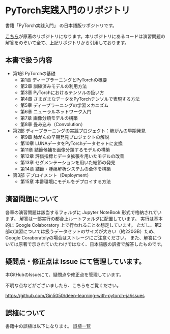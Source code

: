 # PyTorch実践入門のリポジトリ
書籍「PyTorch実践入門」 の日本語版リポジトリです。

[こちら](https://github.com/deep-learning-with-pytorch/dlwpt-code)が原著のリポジトリになります。本リポジトリにあるコードは演習問題の解答をのぞいて全て、上記リポジトリから引用しております。

## 本書で扱う内容

- 第1部 PyTorchの基礎
  - 第1章 ディープラーニングとPyTorchの概要
  - 第2章 訓練済みモデルの利用方法
  - 第3章 PyTorchにおけるテンソルの扱い方
  - 第4章 さまざまなデータをPyTorchテンソルで表現する方法
  - 第5章 ディープラーニングの学習メカニズム
  - 第6章 ニューラルネットワーク入門
  - 第7章 画像分類モデルの構築
  - 第8章 畳み込み（Convolution）
- 第2部 ディープラーニングの実践プロジェクト：肺がんの早期発見
  - 第9章 肺がんの早期発見プロジェクトの解説
  - 第10章 LUNAデータをPyTorchデータセットに変換
  - 第11章 結節候補を画像分類するモデルの構築
  - 第12章 評価指標とデータ拡張を用いたモデルの改善
  - 第13章 セグメンテーションを用いた結節の発見
  - 第14章 結節・腫瘍解析システムの全体を構築
- 第3部 デプロイメント（Deployment）
  - 第15章 本番環境にモデルをデプロイする方法

## 演習問題について

各章の演習問題は該当するフォルダに Jupyter NoteBook 形式で格納されています。
解答は一部実行の都合上ルートフォルダに配置しています。
実行は基本的に Google Colaboratory 上で行われることを想定しています。
ただし、第2部の演習については扱うデータセットのサイズが大きい（約220GB）ため、Google Coraboratolyの場合はストレージにご注意ください。
また、解答については原著で示されていたわけではなく、日本語版の訳者で解答したものです。  


## 疑問点・修正点は Issue にて管理しています。

本GitHubのIssueにて、疑問点や修正点を管理しています。

不明な点などがございましたら、こちらをご覧ください。

https://github.com/Gin5050/deep-learning-with-pytorch-ja/issues

## 誤植について

書籍中の誤植は以下になります。
[誤植一覧](https://github.com/Gin5050/deep-learning-with-pytorch-ja/labels/%E8%AA%A4%E6%A4%8D)
